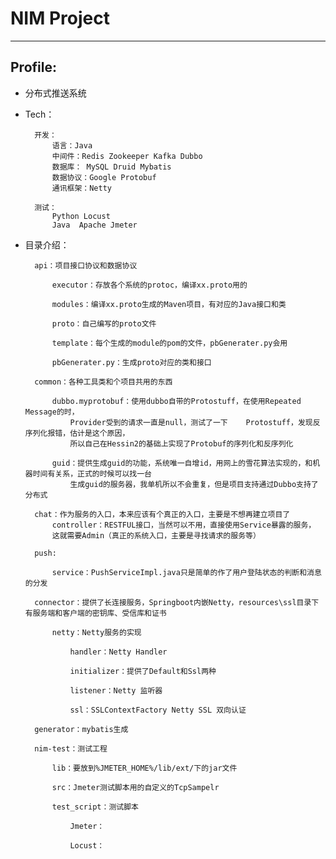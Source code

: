 # NIM Project

------------


## Profile:

- 分布式推送系统

- Tech：

		开发：
			语言：Java
			中间件：Redis Zookeeper Kafka Dubbo
			数据库： MySQL Druid Mybatis
			数据协议：Google Protobuf
			通讯框架：Netty
		
		测试：
			Python Locust
			Java  Apache Jmeter
- 目录介绍：

		api：项目接口协议和数据协议
			
			executor：存放各个系统的protoc，编译xx.proto用的
			
			modules：编译xx.proto生成的Maven项目，有对应的Java接口和类
			
			proto：自己编写的proto文件
			
			template：每个生成的module的pom的文件，pbGenerater.py会用
			
			pbGenerater.py：生成proto对应的类和接口
		
		common：各种工具类和个项目共用的东西
			
			dubbo.myprotobuf：使用dubbo自带的Protostuff，在使用Repeated Message的时，
			    Provider受到的请求一直是null，测试了一下    Protostuff，发现反序列化报错，估计是这个原因，
			    所以自己在Hessin2的基础上实现了Protobuf的序列化和反序列化
			
			guid：提供生成guid的功能，系统唯一自增id，用网上的雪花算法实现的，和机器时间有关系，正式的时候可以找一台
			    生成guid的服务器，我单机所以不会重复，但是项目支持通过Dubbo支持了分布式
		
		chat：作为服务的入口，本来应该有个真正的入口，主要是不想再建立项目了
			controller：RESTFUL接口，当然可以不用，直接使用Service暴露的服务，
			这就需要Admin（真正的系统入口，主要是寻找请求的服务等）
		
		push:
			
			service：PushServiceImpl.java只是简单的作了用户登陆状态的判断和消息的分发
		
		connector：提供了长连接服务，Springboot内嵌Netty，resources\ssl目录下有服务端和客户端的密钥库、受信库和证书
			
			netty：Netty服务的实现
				
				handler：Netty Handler
				
				initializer：提供了Default和Ssl两种
				
				listener：Netty 监听器
				
				ssl：SSLContextFactory Netty SSL 双向认证
		
		generator：mybatis生成
		
		nim-test：测试工程
			
			lib：要放到%JMETER_HOME%/lib/ext/下的jar文件
			
			src：Jmeter测试脚本用的自定义的TcpSampelr
			
			test_script：测试脚本
				
				Jmeter：
				
				Locust：
